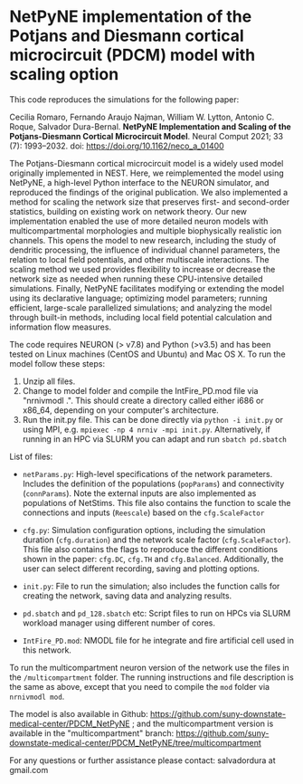 # NetPyNE implementation of the Potjans and Diesmann cortical microcircuit (PDCM) model with scaling option

This code reproduces the simulations for the following paper:

Cecilia Romaro, Fernando Araujo Najman, William W. Lytton, Antonio C. Roque, Salvador Dura-Bernal. **NetPyNE Implementation and Scaling of the Potjans-Diesmann Cortical Microcircuit Model**. Neural Comput 2021; 33 (7): 1993–2032. doi: https://doi.org/10.1162/neco_a_01400

The Potjans-Diesmann cortical microcircuit model is a widely used model originally implemented in NEST. Here, we reimplemented the model using NetPyNE, a high-level Python interface to the NEURON simulator, and reproduced the findings of the original publication. We also implemented a method for scaling the network size that preserves first- and second-order statistics, building on existing work on network theory. Our new implementation enabled the use of more detailed neuron models with multicompartmental morphologies and multiple biophysically realistic ion channels. This opens the model to new research, including the study of dendritic processing, the influence of individual channel parameters, the relation to local field potentials, and other multiscale interactions. The scaling method we used provides flexibility to increase or decrease the network size as needed when running these CPU-intensive detailed simulations. Finally, NetPyNE facilitates modifying or extending the model using its declarative language; optimizing model parameters; running efficient, large-scale parallelized simulations; and analyzing the model through built-in methods, including local field potential calculation and information flow measures.

The code requires NEURON (> v7.8) and Python (>v3.5) and has been tested on Linux machines (CentOS and Ubuntu) and Mac OS X. 
To run the model follow these steps:

1. Unzip all files.
2. Change to model folder and compile the IntFire_PD.mod file via "nrnivmodl .". This should create a directory called either i686 or x86_64, depending on your computer's architecture.
3. Run the init.py file. This can be done directly via `python -i init.py` or using MPI, e.g. `mpiexec -np 4 nrniv -mpi init.py`. Alternatively, if running in an HPC via SLURM you can adapt and run `sbatch pd.sbatch`   

List of files:

- `netParams.py`: High-level specifications of the network parameters. Includes the definition of the populations (`popParams`) and connectivity (`connParams`). Note the external inputs are also implemented as populations of NetStims. This file also contains the function to scale the connections and inputs (`Reescale`) based on the `cfg.ScaleFactor`

- `cfg.py`: Simulation configuration options, including the simulation duration (`cfg.duration`) and the network scale factor (`cfg.ScaleFactor`). This file also contains the flags to reproduce the different conditions shown in the paper: `cfg.DC`, `cfg.TH` and `cfg.Balanced`. Additionally, the user can select different recording, saving and plotting options.

- `init.py`: File to run the simulation; also includes the function calls for creating the network, saving data and analyzing results.

- `pd.sbatch` and `pd_128.sbatch` etc: Script files to run on HPCs via SLURM workload manager using different number of cores.

- `IntFire_PD.mod`: NMODL file for he integrate and fire artificial cell used in this network.

To run the multicompartment neuron version of the network use the files in the `/multicompartment` folder. The running instructions and file description is the same as above, except that you need to compile the `mod` folder via `nrnivmodl mod`. 

The model is also available in Github: https://github.com/suny-downstate-medical-center/PDCM_NetPyNE ; and the multicompartment version is available in the "multicompartment" branch: https://github.com/suny-downstate-medical-center/PDCM_NetPyNE/tree/multicompartment 


For any questions or further assistance please contact: salvadordura at gmail.com

 